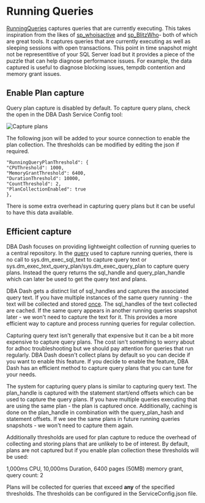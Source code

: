 # Running Queries

[RunningQueries](../DBADash/SQL/RunningQueries.sql) captures queries that are currently executing.  This takes inspiration from the likes of [sp_whoisactive](http://whoisactive.com/) and [sp_BlitzWho](https://github.com/BrentOzarULTD/SQL-Server-First-Responder-Kit/blob/dev/sp_BlitzWho.sql)- both of which are great tools.  It captures queries that are currently executing as well as sleeping sessions with open transactions.  This point in time snapshot might not be representitive of your SQL Server load but it provides a piece of the puzzle that can help diagnose performance issues.  For example, the data captured is useful to diagnose blocking issues, tempdb contention and memory grant issues.

## Enable Plan capture
Query plan capture is disabled by default.  To capture query plans, check the open in the DBA Dash Service Config tool:

![Capture plans](CapturePlans.PNG)

The following json will be added to your source connection to enable the plan collection.  The thresholds can be modified by editing the json if required.  
```
"RunningQueryPlanThreshold": {
"CPUThreshold": 1000,
"MemoryGrantThreshold": 6400,
"DurationThreshold": 10000,
"CountThreshold": 2,
"PlanCollectionEnabled": true
},
```
There is some extra overhead in capturing query plans but it can be useful to have this data available.  

## Efficient capture
DBA Dash focuses on providing lightweight collection of running queries to a central repository. In the [query](../DBADash/SQL/RunningQueries.sql) used to capture running queries, there is no call to sys.dm_exec_sql_text to capture query text or sys.dm_exec_text_query_plan/sys.dm_exec_query_plan to capture query plans.  Instead the query returns the sql_handle and query_plan_handle which can later be used to get the query text and plans.  

DBA Dash gets a distinct list of sql_handles and captures the associated query text.  If you have multiple instances of the same query running - the text will be collected and stored <ins>once</ins>.  The sql_handles of the text collected are cached.  If the same query appears in another running queries snapshot later - we won't need to capture the text for it.  This provides a more efficient way to capture and process running queries for regular collection.  

Capturing query text isn't generally that expensive but it can be a bit more expensive to capture query plans.  The cost isn't something to worry about for adhoc troubleshooting but we should pay attention for queries that run regularly.  DBA Dash doesn't collect plans by default so you can decide if you want to enable this feature.  If you decide to enable the feature, DBA Dash has an efficient method to capture query plans that you can tune for your needs. 

The system for capturing query plans is similar to capturing query text.  The plan_handle is captured with the statement start/end offsets which can be used to capture the query plans.  If you have multiple queries executing that are using the same plan - the plan is captured once.  Additionally, caching is done on the plan_handle in combination with the query_plan_hash and statement offsets. If we see the same plans in future running queries snapshots - we won't need to capture them again.   

Additionally thresholds are used for plan capture to reduce the overhead of collecting and storing plans that are unlikely to be of interest. By default, plans are not captured but if you enable plan collection these thresholds will be used:

 1,000ms CPU, 10,000ms Duration, 6400 pages (50MB) memory grant, query count: 2

Plans will be collected for queries that exceed **any** of the specified thresholds.  The thresholds can be configured in the ServiceConfig.json file.
